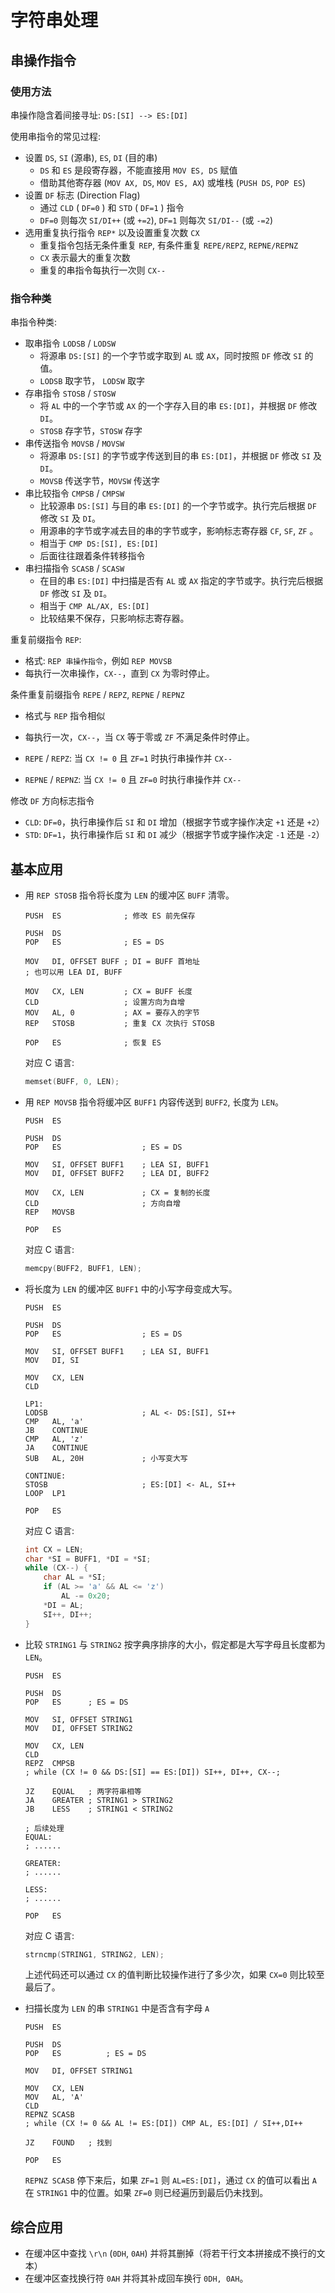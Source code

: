 # 字符串处理

## 串操作指令

### 使用方法

串操作隐含着间接寻址: `DS:[SI] --> ES:[DI]`

使用串指令的常见过程:

- 设置 `DS`, `SI` (源串), `ES`, `DI` (目的串)
  - `DS` 和 `ES` 是段寄存器，不能直接用 `MOV ES, DS` 赋值
  - 借助其他寄存器 (`MOV AX, DS`, `MOV ES, AX`) 或堆栈 (`PUSH DS`, `POP ES`)
- 设置 `DF` 标志 (Direction Flag)
  - 通过 `CLD` ( `DF=0` ) 和 `STD` ( `DF=1` ) 指令
  - `DF=0` 则每次 `SI/DI++` (或 `+=2`), `DF=1` 则每次 `SI/DI--` (或 `-=2`)
- 选用重复执行指令 `REP*` 以及设置重复次数 `CX`
  - 重复指令包括无条件重复 `REP`, 有条件重复 `REPE/REPZ`, `REPNE/REPNZ`
  - `CX` 表示最大的重复次数
  - 重复的串指令每执行一次则 `CX--`

### 指令种类

串指令种类:

- 取串指令 `LODSB` / `LODSW`
  - 将源串 `DS:[SI]` 的一个字节或字取到 `AL` 或 `AX`，同时按照 `DF` 修改 `SI` 的值。
  - `LODSB` 取字节， `LODSW` 取字
- 存串指令 `STOSB` / `STOSW`
  - 将 `AL` 中的一个字节或 `AX` 的一个字存入目的串 `ES:[DI]`，并根据 `DF` 修改 `DI`。
  - `STOSB` 存字节，`STOSW` 存字
- 串传送指令 `MOVSB` / `MOVSW`
  - 将源串 `DS:[SI]` 的字节或字传送到目的串 `ES:[DI]`，并根据 `DF` 修改 `SI` 及 `DI`。
  - `MOVSB` 传送字节，`MOVSW` 传送字
- 串比较指令 `CMPSB` / `CMPSW`
  - 比较源串 `DS:[SI]` 与目的串 `ES:[DI]` 的一个字节或字。执行完后根据 `DF` 修改 `SI` 及 `DI`。
  - 用源串的字节或字减去目的串的字节或字，影响标志寄存器 `CF`, `SF`, `ZF` 。
  - 相当于 `CMP DS:[SI], ES:[DI]`
  - 后面往往跟着条件转移指令
- 串扫描指令 `SCASB` / `SCASW`
  - 在目的串 `ES:[DI]` 中扫描是否有 `AL` 或 `AX` 指定的字节或字。执行完后根据 `DF` 修改 `SI` 及 `DI`。
  - 相当于 `CMP AL/AX, ES:[DI]`
  - 比较结果不保存，只影响标志寄存器。

重复前缀指令 `REP`:
  - 格式: `REP 串操作指令`，例如 `REP MOVSB`
  - 每执行一次串操作，`CX--`，直到 `CX` 为零时停止。

条件重复前缀指令 `REPE` / `REPZ`, `REPNE` / `REPNZ`
  - 格式与 `REP` 指令相似
  - 每执行一次，`CX--`，当 `CX` 等于零或 `ZF` 不满足条件时停止。

- `REPE` / `REPZ`: 当 `CX != 0` 且 `ZF=1` 时执行串操作并 `CX--`
- `REPNE` / `REPNZ`: 当 `CX != 0` 且 `ZF=0` 时执行串操作并 `CX--`

修改 `DF` 方向标志指令
 - `CLD`: `DF=0`，执行串操作后 `SI` 和 `DI` 增加（根据字节或字操作决定 `+1` 还是 `+2`）
 - `STD`: `DF=1`，执行串操作后 `SI` 和 `DI` 减少（根据字节或字操作决定 `-1` 还是 `-2`）

## 基本应用

- 用 `REP STOSB` 指令将长度为 `LEN` 的缓冲区 `BUFF` 清零。

      PUSH  ES              ; 修改 ES 前先保存

      PUSH  DS
      POP   ES              ; ES = DS

      MOV   DI, OFFSET BUFF ; DI = BUFF 首地址
      ; 也可以用 LEA DI, BUFF

      MOV   CX, LEN         ; CX = BUFF 长度
      CLD                   ; 设置方向为自增
      MOV   AL, 0           ; AX = 要存入的字节
      REP   STOSB           ; 重复 CX 次执行 STOSB

      POP   ES              ; 恢复 ES

    对应 C 语言:

    ```c
    memset(BUFF, 0, LEN);
    ```

- 用 `REP MOVSB` 指令将缓冲区 `BUFF1` 内容传送到 `BUFF2`, 长度为 `LEN`。

      PUSH  ES

      PUSH  DS
      POP   ES                  ; ES = DS

      MOV   SI, OFFSET BUFF1    ; LEA SI, BUFF1
      MOV   DI, OFFSET BUFF2    ; LEA DI, BUFF2

      MOV   CX, LEN             ; CX = 复制的长度
      CLD                       ; 方向自增
      REP   MOVSB

      POP   ES
    
    对应 C 语言:

    ```c
    memcpy(BUFF2, BUFF1, LEN);
    ```

- 将长度为 `LEN` 的缓冲区 `BUFF1` 中的小写字母变成大写。

      PUSH  ES

      PUSH  DS
      POP   ES                  ; ES = DS

      MOV   SI, OFFSET BUFF1    ; LEA SI, BUFF1
      MOV   DI, SI

      MOV   CX, LEN
      CLD

      LP1:
      LODSB                     ; AL <- DS:[SI], SI++
      CMP   AL, 'a'
      JB    CONTINUE
      CMP   AL, 'z'
      JA    CONTINUE
      SUB   AL, 20H             ; 小写变大写

      CONTINUE:
      STOSB                     ; ES:[DI] <- AL, SI++
      LOOP  LP1

      POP   ES
    
    对应 C 语言:

    ```c
    int CX = LEN;
    char *SI = BUFF1, *DI = *SI;
    while (CX--) {
        char AL = *SI;
        if (AL >= 'a' && AL <= 'z')
            AL -= 0x20;
        *DI = AL;
        SI++, DI++;
    }
    ```

- 比较 `STRING1` 与 `STRING2` 按字典序排序的大小，假定都是大写字母且长度都为 `LEN`。

      PUSH  ES

      PUSH  DS
      POP   ES      ; ES = DS

      MOV   SI, OFFSET STRING1
      MOV   DI, OFFSET STRING2

      MOV   CX, LEN
      CLD
      REPZ  CMPSB   
      ; while (CX != 0 && DS:[SI] == ES:[DI]) SI++, DI++, CX--;

      JZ    EQUAL   ; 两字符串相等
      JA    GREATER ; STRING1 > STRING2
      JB    LESS    ; STRING1 < STRING2

      ; 后续处理
      EQUAL:
      ; ......

      GREATER:
      ; ......

      LESS:
      ; ......

      POP   ES
    
    对应 C 语言:

    ```c
    strncmp(STRING1, STRING2, LEN);
    ```

    上述代码还可以通过 `CX` 的值判断比较操作进行了多少次，如果 `CX=0` 则比较至最后了。

- 扫描长度为 `LEN` 的串 `STRING1` 中是否含有字母 `A`

      PUSH  ES

      PUSH  DS
      POP   ES          ; ES = DS

      MOV   DI, OFFSET STRING1

      MOV   CX, LEN
      MOV   AL, 'A'
      CLD
      REPNZ SCASB
      ; while (CX != 0 && AL != ES:[DI]) CMP AL, ES:[DI] / SI++,DI++

      JZ    FOUND   ; 找到

      POP   ES
    
    `REPNZ SCASB` 停下来后，如果 `ZF=1` 则 `AL=ES:[DI]`，通过 `CX` 的值可以看出 `A` 在 `STRING1` 中的位置。如果 `ZF=0` 则已经遍历到最后仍未找到。

## 综合应用

- 在缓冲区中查找 `\r\n` (`0DH`, `0AH`) 并将其删掉（将若干行文本拼接成不换行的文本）
- 在缓冲区查找换行符 `0AH` 并将其补成回车换行 `0DH, 0AH`。
